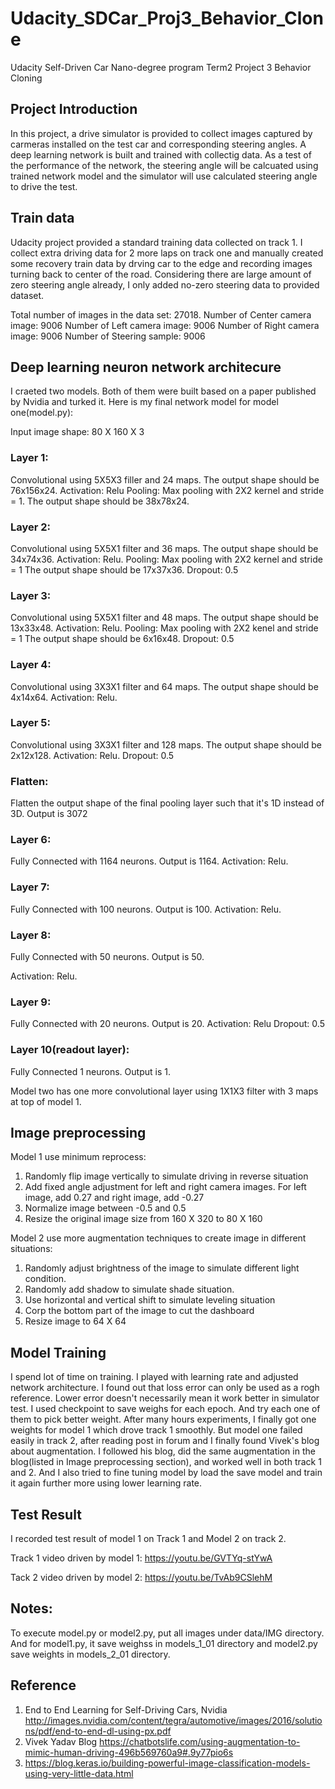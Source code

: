 # Udacity_SDCar_Proj3_Behavior_Clone
Udacity Self-Driven Car Nano-degree program Term2 Project 3 Behavior Cloning

## Project Introduction

In this project, a drive simulator is provided to collect images captured by carmeras installed on the test car and corresponding steering angles. A deep learning network is built and trained with collectig data. As a test of the performance of the network, the steering angle will be calcuated using trained network model and the simulator will use calculated steering angle to drive the test.

## Train data
Udacity project provided a standard training data collected on track 1. I collect extra driving data for 2 more laps on track one and manually created some recovery train data by drving car to the edge and recording images turning back to center of the road. Considering there are large amount of zero steering angle already, I only added no-zero steering data to provided dataset. 

Total number of images in the data set: 27018. 
Number of Center camera image: 9006
Number of Left camera image: 9006
Number of Right camera image: 9006
Number of Steering sample: 9006

## Deep learning neuron network architecure
I craeted two models. Both of them were built based on a paper published by Nvidia and turked it. Here is my final network model for model one(model.py):

Input image shape: 80 X 160 X 3

### Layer 1:
Convolutional using 5X5X3 filler and 24 maps. The output shape should be 76x156x24.
Activation: Relu
Pooling: Max pooling with 2X2 kernel and stride = 1. The output shape should be 38x78x24.

### Layer 2:
Convolutional using 5X5X1 filter and 36 maps. The output shape should be 34x74x36.
Activation: Relu.
Pooling: Max pooling with 2X2 kernel and stride = 1 The output shape should be 17x37x36.
Dropout: 0.5

### Layer 3:
Convolutional using 5X5X1 filter and 48 maps. The output shape should be 13x33x48.
Activation: Relu.
Pooling: Max pooling with 2X2 kenel and stride = 1 The output shape should be 6x16x48.
Dropout: 0.5

### Layer 4:
Convolutional using 3X3X1 filter and 64 maps. The output shape should be 4x14x64.
Activation: Relu.

### Layer 5:
Convolutional using 3X3X1 filter and 128 maps. The output shape should be 2x12x128.
Activation: Relu.
Dropout: 0.5

### Flatten: 
Flatten the output shape of the final pooling layer such that it's 1D instead of 3D. Output is 3072

### Layer 6: 
Fully Connected with 1164 neurons. Output is 1164.
Activation: Relu.

### Layer 7: 
Fully Connected with 100 neurons. Output is 100.
Activation: Relu.

### Layer 8:
Fully Connected with 50 neurons. Output is 50.

Activation: Relu.

### Layer 9:
Fully Connected with 20 neurons. Output is 20.
Activation: Relu
Dropout: 0.5

### Layer 10(readout layer): 
Fully Connected  1 neurons. Output is 1.

Model two has one more convolutional layer using 1X1X3 filter with 3 maps at top of model 1.

## Image preprocessing

Model 1 use minimum reprocess:
1. Randomly flip image vertically to simulate driving in reverse situation
2. Add fixed angle adjustment for left and right camera images. For left image, add 0.27 and right image, add -0.27
3. Normalize image between -0.5 and 0.5
4. Resize the original image size from 160 X 320 to 80 X 160

Model 2 use more augmentation techniques to create image in different situations:
1. Randomly adjust brightness of the image to simulate different light condition.
2. Randomly add shadow to simulate shade situation.
3. Use horizontal and vertical shift to simulate leveling situation
4. Corp the bottom part of the image to cut the dashboard
5. Resize image to 64 X 64

## Model Training

I spend lot of time on training. I played with learning rate and adjusted network architecture. I found out that loss error can only be used as a rogh reference. Lower error doesn't necessarily mean it work better in simulator test. I used checkpoint to save weighs for each epoch. And try each one of them to pick better weight. After many hours experiments, I finally got one weights for model 1 which drove track 1 smoothly. But model one failed easily in track 2, after reading post in forum and I finally found Vivek's blog about augmentation. I followed his blog, did the same augmentation in the blog(listed in Image preprocessing section), and worked well in both track 1 and 2. And I also tried to fine tuning model by load the save model and train it again further more using lower learning rate.

## Test Result

I recorded test result of model 1 on Track 1 and Model 2 on track 2. 

Track 1 video driven by model 1: https://youtu.be/GVTYq-stYwA

Tack 2 video driven by model 2: https://youtu.be/TvAb9CSlehM

## Notes:

To execute model.py or model2.py, put all images under data/IMG directory. And for model1.py, it save weighss in models_1_01 directory and model2.py save weights in models_2_01 directory.

## Reference 
1. End to End Learning for Self-Driving Cars, Nvidia  http://images.nvidia.com/content/tegra/automotive/images/2016/solutions/pdf/end-to-end-dl-using-px.pdf
2. Vivek Yadav Blog https://chatbotslife.com/using-augmentation-to-mimic-human-driving-496b569760a9#.9y77pio6s
3. https://blog.keras.io/building-powerful-image-classification-models-using-very-little-data.html
